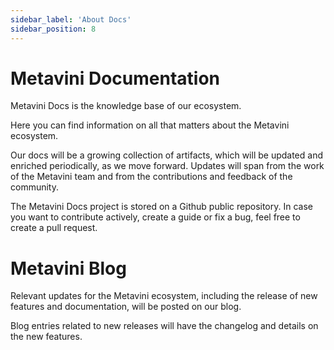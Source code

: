 ```yaml
---
sidebar_label: 'About Docs'
sidebar_position: 8
---
```


# Metavini Documentation

Metavini Docs is the knowledge base of our ecosystem.

Here you can find information on all that matters about the Metavini ecosystem.

Our docs will be a growing collection of artifacts, which will be updated and enriched periodically, as we move forward. Updates will span from the work of the Metavini team and from the contributions and feedback of the community.

The Metavini Docs project is stored on a Github public repository. In case you want to contribute actively, create a guide or fix a bug, feel free to create a pull request.


# Metavini Blog

Relevant updates for the Metavini ecosystem, including the release of new features and documentation, will be posted on our blog.

Blog entries related to new releases will have the changelog and details on the new features.

